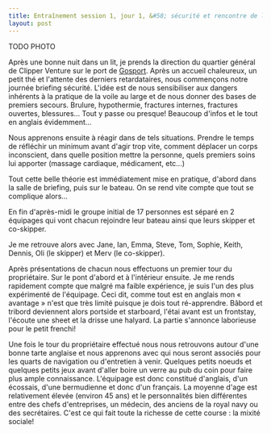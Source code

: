 ```yaml
---
title: Entraînement session 1, jour 1, &#58; sécurité et rencontre de l’équipage
layout: post
---
```


TODO PHOTO

Après une bonne nuit dans un lit, je prends la direction du quartier général de Clipper Venture sur le port de [Gosport](https://www.google.fr/maps/place/Gosport,+Hampshire,+Royaume-Uni/@50.8067683,-1.1855995,13z/data=!3m1!4b1!4m5!3m4!1s0x487466142f9bda5f:0x5312889e08c5e933!8m2!3d50.794995!4d-1.117547?hl=fr). Après un accueil chaleureux, un petit thé et l'attente des derniers retardataires, nous commençons notre journée briefing sécurité. L'idée est de nous sensibiliser aux dangers inhérents à la pratique de la voile au large et de nous donner des bases de premiers secours. Brulure, hypothermie, fractures internes, fractures ouvertes, blessures... Tout y passe ou presque! Beaucoup d'infos et le tout en anglais évidemment...

Nous apprenons ensuite à réagir dans de tels situations. Prendre le temps de réfléchir un minimum avant d'agir trop vite, comment déplacer un corps inconscient, dans quelle position mettre la personne, quels premiers soins lui apporter (massage cardiaque, médicament, etc...)

Tout cette belle théorie est immédiatement mise en pratique, d'abord dans la salle de briefing, puis sur le bateau. On se rend vite compte que tout se complique alors...

En fin d'après-midi le groupe initial de 17 personnes est séparé en 2 équipages qui vont chacun rejoindre leur bateau ainsi que leurs skipper et co-skipper.

Je me retrouve alors avec Jane, Ian, Emma, Steve, Tom, Sophie, Keith, Dennis, Oli (le skipper) et Merv (le co-skipper).

Après présentations de chacun nous effectuons un premier tour du propriétaire. Sur le pont d'abord et à l'intérieur ensuite. Je me rends rapidement compte que malgré ma faible expérience, je suis l'un des plus expérimenté de l'équipage. Ceci dit, comme tout est en anglais mon « avantage » n'est que très limité puisque je dois tout ré-apprendre. Bâbord et tribord deviennent alors portside et starboard, l'étai avant est un frontstay, l'écoute une sheet et la drisse une halyard. La partie s'annonce laborieuse pour le petit frenchi!

Une fois le tour du propriétaire effectué nous nous retrouvons autour d'une bonne tarte anglaise et nous apprenons avec qui nous seront associés pour les quarts de navigation ou d'entretien à venir. Quelques petits noeuds et quelques petits jeux avant d'aller boire un verre au pub du coin pour faire plus ample connaissance. L'équipage est donc constitué d'anglais, d'un écossais, d'une bermudienne et donc d'un français. La moyenne d'age est relativement élevée (environ 45 ans) et le personnalités bien différentes entre des chefs d'entreprises, un médecin, des anciens de la royal navy ou des secrétaires. C'est ce qui fait toute la richesse de cette course : la mixité sociale!
